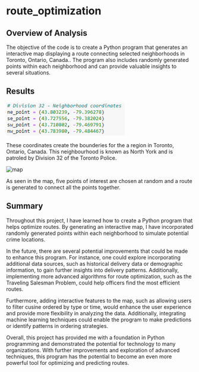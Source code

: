# route_optimization

## Overview of Analysis
The objective of the code is to create a Python program that generates an interactive map displaying a route connecting selected neighborhoods in Toronto, Ontario, Canada.. The program also includes randomly generated points within each neighborhood and can provide valuable insights to several situations.

## Results
![neighbourhood](img/neighbourhood.PNG)

These coordinates create the bounderies for the a region in Toronto, Ontario, Canada. This neighbourhood is known as North York and is patroled by Division 32 of the Toronto Police.

![map](images/map.PNG)

As seen in the map, five points of interest are chosen at random and a route is generated to connect all the points together.

## Summary
Throughout this project, I have learned how to create a Python program that helps optimize routes. By generating an interactive map, I have incorporated randomly generated points within each neighborhood to simulate potential crime locations.

In the future, there are several potential improvements that could be made to enhance this program. For instance, one could explore incorporating additional data sources, such as historical delivery data or demographic information, to gain further insights into delivery patterns. Additionally, implementing more advanced algorithms for route optimization, such as the Traveling Salesman Problem, could help officers find the most efficient routes.

Furthermore, adding interactive features to the map, such as allowing users to filter cusine ordered by type or time, would enhance the user experience and provide more flexibility in analyzing the data. Additionally, integrating machine learning techniques could enable the program to make predictions or identify patterns in ordering strategies.

Overall, this project has provided me with a foundation in Python programming and demonstrated the potential for technology to many organizations. With further improvements and exploration of advanced techniques, this program has the potential to become an even more powerful tool for optimizing and predicting routes.
